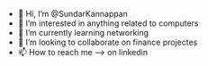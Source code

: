 - 👋 Hi, I’m @SundarKannappan
- 👀 I’m interested in anything related to computers
- 🌱 I’m currently learning networking
- 💞️ I’m looking to collaborate on finance projectes
- 📫 How to reach me --> on linkedin

<!---
SundarKannappan/SundarKannappan is a ✨ special ✨ repository because its `README.md` (this file) appears on your GitHub profile.
You can click the Preview link to take a look at your changes.
--->
